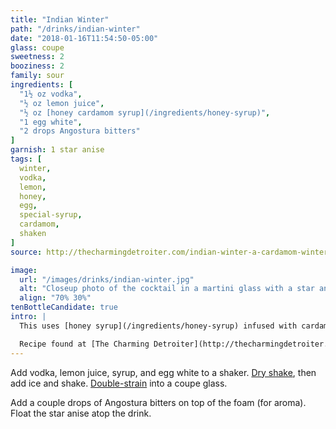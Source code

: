 ```yaml
---
title: "Indian Winter"
path: "/drinks/indian-winter"
date: "2018-01-16T11:54:50-05:00"
glass: coupe
sweetness: 2
booziness: 2
family: sour
ingredients: [
  "1½ oz vodka",
  "½ oz lemon juice",
  "½ oz [honey cardamom syrup](/ingredients/honey-syrup)",
  "1 egg white",
  "2 drops Angostura bitters"
]
garnish: 1 star anise
tags: [
  winter,
  vodka,
  lemon,
  honey,
  egg,
  special-syrup,
  cardamom,
  shaken
]
source: http://thecharmingdetroiter.com/indian-winter-a-cardamom-winter-cocktail/

image:
  url: "/images/drinks/indian-winter.jpg"
  alt: "Closeup photo of the cocktail in a martini glass with a star anise floating on top"
  align: "70% 30%"
tenBottleCandidate: true
intro: |
  This uses [honey syrup](/ingredients/honey-syrup) infused with cardamom pods.

  Recipe found at [The Charming Detroiter](http://thecharmingdetroiter.com/indian-winter-a-cardamom-winter-cocktail/)
---
```

Add vodka, lemon juice, syrup, and egg white to a shaker. [Dry shake](/techniques/shaking/#dry-shaking), then add ice and shake. [Double-strain](/techniques/straining/#double-straining) into a coupe glass.

Add a couple drops of Angostura bitters on top of the foam (for aroma). Float the star anise atop the drink.
